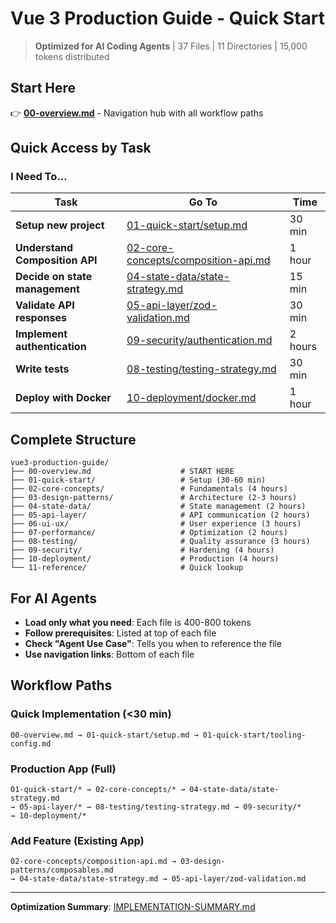 # Vue 3 Production Guide - Quick Start

> **Optimized for AI Coding Agents** | 37 Files | 11 Directories | 15,000 tokens distributed

## Start Here

👉 **[00-overview.md](00-overview.md)** - Navigation hub with all workflow paths

## Quick Access by Task

### I Need To...

| Task | Go To | Time |
|------|-------|------|
| **Setup new project** | [01-quick-start/setup.md](01-quick-start/setup.md) | 30 min |
| **Understand Composition API** | [02-core-concepts/composition-api.md](02-core-concepts/composition-api.md) | 1 hour |
| **Decide on state management** | [04-state-data/state-strategy.md](04-state-data/state-strategy.md) | 15 min |
| **Validate API responses** | [05-api-layer/zod-validation.md](05-api-layer/zod-validation.md) | 30 min |
| **Implement authentication** | [09-security/authentication.md](09-security/authentication.md) | 2 hours |
| **Write tests** | [08-testing/testing-strategy.md](08-testing/testing-strategy.md) | 30 min |
| **Deploy with Docker** | [10-deployment/docker.md](10-deployment/docker.md) | 1 hour |

## Complete Structure

```
vue3-production-guide/
├── 00-overview.md                    # START HERE
├── 01-quick-start/                   # Setup (30-60 min)
├── 02-core-concepts/                 # Fundamentals (4 hours)
├── 03-design-patterns/               # Architecture (2-3 hours)
├── 04-state-data/                    # State management (2 hours)
├── 05-api-layer/                     # API communication (2 hours)
├── 06-ui-ux/                         # User experience (3 hours)
├── 07-performance/                   # Optimization (2 hours)
├── 08-testing/                       # Quality assurance (3 hours)
├── 09-security/                      # Hardening (4 hours)
├── 10-deployment/                    # Production (4 hours)
└── 11-reference/                     # Quick lookup
```

## For AI Agents

- **Load only what you need**: Each file is 400-800 tokens
- **Follow prerequisites**: Listed at top of each file
- **Check "Agent Use Case"**: Tells you when to reference the file
- **Use navigation links**: Bottom of each file

## Workflow Paths

### Quick Implementation (<30 min)
```
00-overview.md → 01-quick-start/setup.md → 01-quick-start/tooling-config.md
```

### Production App (Full)
```
01-quick-start/* → 02-core-concepts/* → 04-state-data/state-strategy.md
→ 05-api-layer/* → 08-testing/testing-strategy.md → 09-security/*
→ 10-deployment/*
```

### Add Feature (Existing App)
```
02-core-concepts/composition-api.md → 03-design-patterns/composables.md
→ 04-state-data/state-strategy.md → 05-api-layer/zod-validation.md
```

---

**Optimization Summary**: [IMPLEMENTATION-SUMMARY.md](../IMPLEMENTATION-SUMMARY.md)
